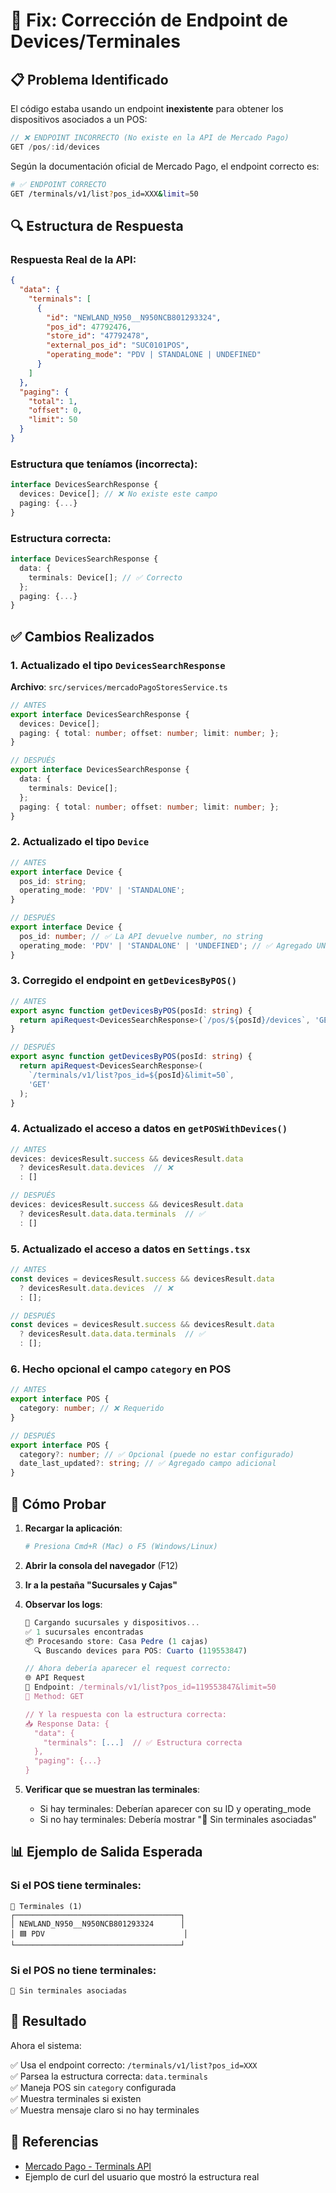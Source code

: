 # 🔧 Fix: Corrección de Endpoint de Devices/Terminales

## 📋 Problema Identificado

El código estaba usando un endpoint **inexistente** para obtener los dispositivos asociados a un POS:

```typescript
// ❌ ENDPOINT INCORRECTO (No existe en la API de Mercado Pago)
GET /pos/:id/devices
```

Según la documentación oficial de Mercado Pago, el endpoint correcto es:

```bash
# ✅ ENDPOINT CORRECTO
GET /terminals/v1/list?pos_id=XXX&limit=50
```

## 🔍 Estructura de Respuesta

### Respuesta Real de la API:

```json
{
  "data": {
    "terminals": [
      {
        "id": "NEWLAND_N950__N950NCB801293324",
        "pos_id": 47792476,
        "store_id": "47792478",
        "external_pos_id": "SUC0101POS",
        "operating_mode": "PDV | STANDALONE | UNDEFINED"
      }
    ]
  },
  "paging": {
    "total": 1,
    "offset": 0,
    "limit": 50
  }
}
```

### Estructura que teníamos (incorrecta):

```typescript
interface DevicesSearchResponse {
  devices: Device[]; // ❌ No existe este campo
  paging: {...}
}
```

### Estructura correcta:

```typescript
interface DevicesSearchResponse {
  data: {
    terminals: Device[]; // ✅ Correcto
  };
  paging: {...}
}
```

## ✅ Cambios Realizados

### 1. **Actualizado el tipo `DevicesSearchResponse`**

**Archivo**: `src/services/mercadoPagoStoresService.ts`

```typescript
// ANTES
export interface DevicesSearchResponse {
  devices: Device[];
  paging: { total: number; offset: number; limit: number; };
}

// DESPUÉS
export interface DevicesSearchResponse {
  data: {
    terminals: Device[];
  };
  paging: { total: number; offset: number; limit: number; };
}
```

### 2. **Actualizado el tipo `Device`**

```typescript
// ANTES
export interface Device {
  pos_id: string;
  operating_mode: 'PDV' | 'STANDALONE';
}

// DESPUÉS
export interface Device {
  pos_id: number; // ✅ La API devuelve number, no string
  operating_mode: 'PDV' | 'STANDALONE' | 'UNDEFINED'; // ✅ Agregado UNDEFINED
}
```

### 3. **Corregido el endpoint en `getDevicesByPOS()`**

```typescript
// ANTES
export async function getDevicesByPOS(posId: string) {
  return apiRequest<DevicesSearchResponse>(`/pos/${posId}/devices`, 'GET');
}

// DESPUÉS
export async function getDevicesByPOS(posId: string) {
  return apiRequest<DevicesSearchResponse>(
    `/terminals/v1/list?pos_id=${posId}&limit=50`, 
    'GET'
  );
}
```

### 4. **Actualizado el acceso a datos en `getPOSWithDevices()`**

```typescript
// ANTES
devices: devicesResult.success && devicesResult.data 
  ? devicesResult.data.devices  // ❌
  : []

// DESPUÉS
devices: devicesResult.success && devicesResult.data 
  ? devicesResult.data.data.terminals  // ✅
  : []
```

### 5. **Actualizado el acceso a datos en `Settings.tsx`**

```typescript
// ANTES
const devices = devicesResult.success && devicesResult.data 
  ? devicesResult.data.devices  // ❌
  : [];

// DESPUÉS
const devices = devicesResult.success && devicesResult.data 
  ? devicesResult.data.data.terminals  // ✅
  : [];
```

### 6. **Hecho opcional el campo `category` en POS**

```typescript
// ANTES
export interface POS {
  category: number; // ❌ Requerido
}

// DESPUÉS
export interface POS {
  category?: number; // ✅ Opcional (puede no estar configurado)
  date_last_updated?: string; // ✅ Agregado campo adicional
}
```

## 🧪 Cómo Probar

1. **Recargar la aplicación**:
   ```bash
   # Presiona Cmd+R (Mac) o F5 (Windows/Linux)
   ```

2. **Abrir la consola del navegador** (F12)

3. **Ir a la pestaña "Sucursales y Cajas"**

4. **Observar los logs**:
   ```javascript
   🔄 Cargando sucursales y dispositivos...
   ✅ 1 sucursales encontradas
   📦 Procesando store: Casa Pedre (1 cajas)
     🔍 Buscando devices para POS: Cuarto (119553847)
   
   // Ahora debería aparecer el request correcto:
   🌐 API Request
   📍 Endpoint: /terminals/v1/list?pos_id=119553847&limit=50
   🔧 Method: GET
   
   // Y la respuesta con la estructura correcta:
   📥 Response Data: {
     "data": {
       "terminals": [...]  // ✅ Estructura correcta
     },
     "paging": {...}
   }
   ```

5. **Verificar que se muestran las terminales**:
   - Si hay terminales: Deberían aparecer con su ID y operating_mode
   - Si no hay terminales: Debería mostrar "📱 Sin terminales asociadas"

## 📊 Ejemplo de Salida Esperada

### Si el POS tiene terminales:

```
📱 Terminales (1)
┌─────────────────────────────────────┐
│ NEWLAND_N950__N950NCB801293324      │
│ 🟦 PDV                               │
└─────────────────────────────────────┘
```

### Si el POS no tiene terminales:

```
📱 Sin terminales asociadas
```

## 🎯 Resultado

Ahora el sistema:

✅ Usa el endpoint correcto: `/terminals/v1/list?pos_id=XXX`  
✅ Parsea la estructura correcta: `data.terminals`  
✅ Maneja POS sin `category` configurada  
✅ Muestra terminales si existen  
✅ Muestra mensaje claro si no hay terminales  

## 🔗 Referencias

- [Mercado Pago - Terminals API](https://www.mercadopago.com.mx/developers/es/reference/terminals)
- Ejemplo de curl del usuario que mostró la estructura real

